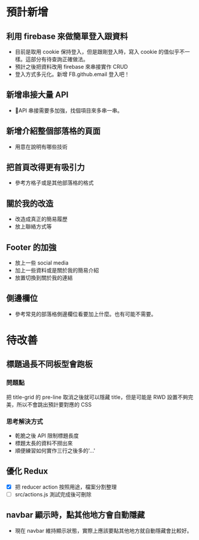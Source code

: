 # 預計新增
## 利用 firebase 來做簡單登入跟資料
- 目前是取用 cookie 保持登入，但是跟剛登入時，寫入 cookie 的值似乎不一樣。這部分有待查詢正確做法。
- 預計之後把資料改用 firebase 來串接實作 CRUD
- 登入方式多元化。新增 FB.github.email 登入吧！

## 新增串接大量 API
- API 串接需要多加強，找個項目來多串一串。

## 新增介紹整個部落格的頁面
- 用意在說明有哪些技術

## 把首頁改得更有吸引力
- 參考方格子或是其他部落格的格式

## 關於我的改造
- 改造成真正的簡易履歷
- 放上聯絡方式等

## Footer 的加強
- 放上一些 social media 
- 加上一些資料或是關於我的簡易介紹
- 放置切換到關於我的連結

## 側邊欄位
- 參考常見的部落格側邊欄位看要加上什麼。也有可能不需要。


# 待改善
## 標題過長不同板型會跑板
### 問題點
把 title-grid 的 pre-line 取消之後就可以隱藏 title，但是可能是 RWD 設置不夠完美，所以不會跳出預計要對應的 CSS

### 思考解決方式
- 乾脆之後 API 限制標題長度
- 標題太長的資料不撈出來
- 順便練習如何實作三行之後多的'...'

## 優化 Redux 
- [x] 把 reducer action 按照用途，檔案分割整理
- [ ] src/actions.js 測試完成後可刪除

## navbar 顯示時，點其他地方會自動隱藏
- 現在 navbar 維持顯示狀態，實際上應該要點其他地方就自動隱藏會比較好。
